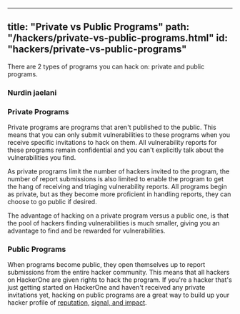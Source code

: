 
---
title: "Private vs Public Programs"
path: "/hackers/private-vs-public-programs.html"
id: "hackers/private-vs-public-programs"
---

There are 2 types of programs you can hack on: private and public programs.  

### Nurdin jaelani

### Private Programs

Private programs are programs that aren't published to the public. This means that you can only submit vulnerabilities to these programs when you receive specific invitations to hack on them. All vulnerability reports for these programs remain confidential and you can't explicitly talk about the vulnerabilities you find. 

As private programs limit the number of hackers invited to the program, the number of report submissions is also limited to enable the program to get the hang of receiving and triaging vulnerability reports. All programs begin as private, but as they become more proficient in handling reports, they can choose to go public if desired.

The advantage of hacking on a private program versus a public one, is that the pool of hackers finding vulnerabilities is much smaller, giving you an advantage to find and be rewarded for vulnerabilities. 

### Public Programs

When programs become public, they open themselves up to report submissions from the entire hacker community. This means that all hackers on HackerOne are given rights to hack the program. If you're a hacker that's just getting started on HackerOne and haven't received any private invitations yet, hacking on public programs are a great way to build up your hacker profile of [reputation](reputation.html), [signal, and impact](signal-and-impact.html). 
